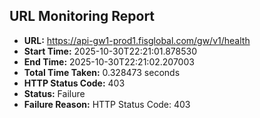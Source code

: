 ## URL Monitoring Report

- **URL:** https://api-gw1-prod1.fisglobal.com/gw/v1/health
- **Start Time:** 2025-10-30T22:21:01.878530
- **End Time:** 2025-10-30T22:21:02.207003
- **Total Time Taken:** 0.328473 seconds
- **HTTP Status Code:** 403
- **Status:** Failure
- **Failure Reason:** HTTP Status Code: 403
